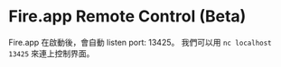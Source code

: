 
# Fire.app Remote Control (Beta)

Fire.app 在啟動後，會自動 listen port: 13425。 我們可以用 `nc localhost 13425` 來連上控制界面。
